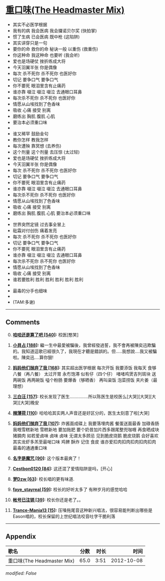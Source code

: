 # [重口味(The Headmaster Mix)](https://music.163.com/song?id=28828531)

* 其实不必医学根据
* 我有的病 我会医病 我会攞诺贝尔奖 (快拍掌)
* 惯了生病 已会医病 既中枪 (这陷阱)
* 其实讲穿只是一句
* 要你的命 救你的命 秘诀一般 以重伤 (救重伤)
* 你这种命 我这种命 也要听 (我会听)
* 爱也是场硬仗 挫折练成大将
* 今天羽翼半张 你是偶像
* 每次 杀不死你 杀不死你 也医好你
* 切记 要争口气 要争口气
* 你不要死 眼泪里含有止痛药
* 谁亦靠 啜泣 啜泣 啜泣 去通眼口耳鼻
* 每次杀不死你 杀不死你 也医好你
* 情愿从山埃找到了色香味
* 吸收 心痛 接受 别离
* 磨练出 胸肌 腹肌 心肌
* 要治本必须重口味
* 
* 谁又稀罕 鼓励金句
* 教你怎样 教我怎样
* 每次遭殃 靠冥想 (去养伤)
* 这个剂量 这个剂量 去压惊 (太过轻)
* 爱也是场硬仗 挫折练成大将
* 今天羽翼半张 你是偶像
* 每次 杀不死你 杀不死你 也医好你
* 切记 要争口气 要争口气
* 你不要死 眼泪里含有止痛药
* 谁亦靠 啜泣 啜泣 啜泣 去通眼口耳鼻
* 每次杀不死你 杀不死你 也医好你
* 情愿从山埃找到了色香味
* 吸收 心痛 接受 别离
* 磨练出 胸肌 腹肌 心肌 要治本必须重口味
* 
* 世界突然定镜 过去事全冒上
* 砒霜对付创伤 痛着发亮
* 每次 杀不死你 杀不死你 也医好你
* 切记 要争口气 要争口气
* 你不要死 眼泪里含有止痛药
* 谁亦靠 啜泣 啜泣 啜泣 去通眼口耳鼻
* 每次杀不死你 杀不死你 也医好你
* 情愿从山埃找到了色香味
* 吸收 心痛 接受 别离
* 谁若要胜利 胜利 胜利 胜利 胜利 胜利
* 
* 最毒的分手也细味
* 
* (TAM:多谢)


---

## Comments
0. **[哈哈还是算了吧 \[540\]](https://music.163.com/#/user/home?id=51890931):** 校医[憨笑]

1. **[小貝占 \[188\]](https://music.163.com/#/user/home?id=61383462):** 繼一生中最愛被騙後，我曾經發過誓，我不會再被陳奕迅欺騙的。我知道這歌已經很久了，我現在才聽是錯誤的。但.....我想說....我又被騙啦。陳奕迅....算你狠!

2. **[妈妈他们抛弃了我 \[168\]](https://music.163.com/#/user/home?id=104002064):** 其实超出医学根据 每次开饭 我要添饭 我每天 食够八餐（再八餐） 太过开胃 永冇饱滞 似有仔（四个仔）  啫啫鸡煲吉列斑块 送两碗饭 再两碗饭 嗌个粉肠 要爆香（够晒香） 再叫粢饭 泡菜捞饭 夹片姜（最理想）

3. **[三白汪 \[157\]](https://music.163.com/#/user/home?id=16431478):** 校长发现了医生……………所以陈医生是校医么[大哭][大哭][大哭][大哭]晚安

4. **[辣薄荷 \[110\]](https://music.163.com/#/user/home?id=66623033):** 哈哈哈其实两人声音还是好区分的，医生太刻意了啦[大哭]

5. **[妈妈他们抛弃了我 \[107\]](https://music.163.com/#/user/home?id=104002064):** 炸酱面成碟上 我要落埋肉酱  餐蛋送面最香 加碌香肠 我嘅雪糕新地 雪糕新地 要加拖肥 要个奶昔加片西多跟尾整兜咖喱 再食晒成块猪腩肉 如若爱卤味 卤味 卤味 无谓太多顾忌  见到脆皮烧鹅 脆皮烧鹅 会好喜欢 其实龙虾多羔至最啱口味 鸡髀 酥炸 记住 食皮 谁亦爱扣肉扣肉扣肉扣肉扣肉 最毒的通通重口味

6. **[名字是魔咒 \[90\]](https://music.163.com/#/user/home?id=55266088):** 这个版本最爽了！

7. **[Cestbon0120 \[84\]](https://music.163.com/#/user/home?id=44744502):** 这还混了爱情陷阱是吗，[开心]

8. **[梦Dzw \[63\]](https://music.163.com/#/user/home?id=68047164):** 校长唱的更有味道.

9. **[faye_stayreal \[59\]](https://music.163.com/#/user/home?id=77181655):** 校长的好听太多了 有种岁月的感觉哈哈

10. **[帐号已注销 \[39\]](https://music.163.com/#/user/home?id=52681176):** 校长你还是老了。。

11. **[Trance-Mania13 \[15\]](https://music.163.com/#/user/home?id=508134840):** 压嗓拖尾音这种新兴唱法，很容易能判断出哪些是Eason唱的，校长保留的上世纪唱法咬音吐字干脆利落



---

## Appendix

|歌名|分数|时长|时间|
|:---|:---:|---:|---:|
|重口味(The Headmaster Mix)|65.0|3:51|2012-10-08

*modified: False*